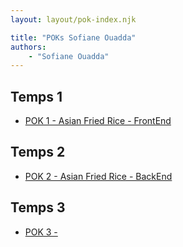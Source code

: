 ```yaml
---
layout: layout/pok-index.njk

title: "POKs Sofiane Ouadda"
authors:
    - "Sofiane Ouadda"
---
```


## Temps 1

- [POK 1 - Asian Fried Rice - FrontEnd](./temps-1)

## Temps 2

- [POK 2 - Asian Fried Rice - BackEnd](./temps-2)

## Temps 3

- [POK 3 - ](./temps-3)